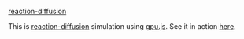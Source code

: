 [reaction-diffusion](https://github.com/laserchicken/reaction_diffusion/doc/reaction-diffusion.png)

This is [reaction-diffusion](https://en.wikipedia.org/wiki/Reaction%E2%80%93diffusion_system) simulation using [gpu.js](https://github.com/gpujs/gpu.js). See it in action [here](https://laserchicken.github.io/reaction_diffusion/).
